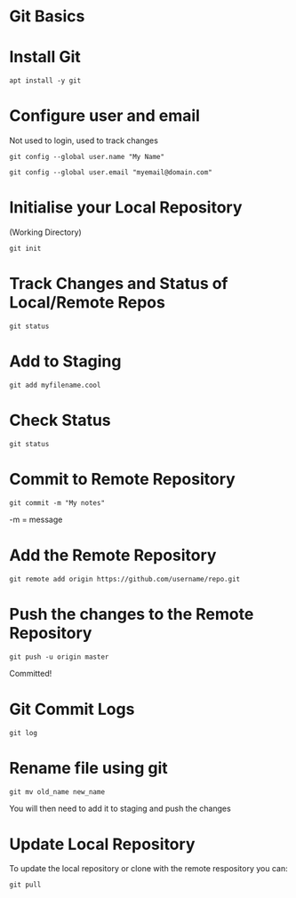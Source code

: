 # Git Basics


# Install Git

```
apt install -y git
```

# Configure user and email

Not used to login, used to track changes

```
git config --global user.name "My Name"
```
```
git config --global user.email "myemail@domain.com"
```

# Initialise your Local Repository
(Working Directory)

```
git init
```

# Track Changes and Status of Local/Remote Repos

```
git status
```

# Add to Staging

```
git add myfilename.cool
```

# Check Status

```
git status
```

# Commit to Remote Repository

```
git commit -m "My notes"
```
-m = message

# Add the Remote Repository

```
git remote add origin https://github.com/username/repo.git
```

# Push the changes to the Remote Repository

```
git push -u origin master
```
Committed!



# Git Commit Logs

```
git log
```


# Rename file using git

```
git mv old_name new_name
```
You will then need to add it to staging and push the changes

# Update Local Repository

To update the local repository or clone with the remote respository you can:

```
git pull
```
